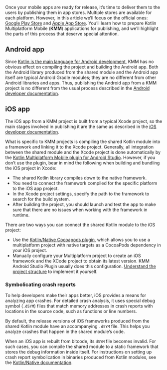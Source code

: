 [//]: # (title: 发布 KMM 应用)

Once your mobile apps are ready for release, it’s time to deliver them to the users by publishing them in app stores.
Multiple stores are available for each platform. However, in this article we’ll focus on the official ones:
[Google Play Store](https://play.google.com/store) and [Apple App Store](https://www.apple.com/ios/app-store/).
You’ll learn how to prepare Kotlin Multiplatform Mobile (**KMM**) applications for publishing, and we’ll highlight
the parts of this process that deserve special attention.

## Android app

Since [Kotlin is the main language for Android development](https://developer.android.com/kotlin),
KMM has no obvious effect on compiling the project and building the Android app. Both the Android library produced from
the shared module and the Android app itself are typical Android Gradle modules; they are no different from other Android
libraries and apps. Thus, publishing the Android app from a KMM project is no different from the usual process described
in the [Android developer documentation](https://developer.android.com/studio/publish).

## iOS app

The iOS app from a KMM project is built from a typical Xcode project, so the main stages involved in publishing it are
the same as described in the [iOS developer documentation](https://developer.apple.com/ios/submit/).

What is specific to KMM projects is compiling the shared Kotlin module into a framework and linking it to the Xcode project.
Generally, all integration between the shared module and the Xcode project is done automatically by the [Kotlin Multiplatform Mobile plugin for Android Studio](https://plugins.jetbrains.com/plugin/14936-kotlin-multiplatform-mobile).
However, if you don’t use the plugin, bear in mind the following when building and bundling the iOS project in Xcode:

* The shared Kotlin library compiles down to the native framework.
* You need to connect the framework compiled for the specific platform to the iOS app project.
* In the Xcode project settings, specify the path to the framework to search for the build system.
* After building the project, you should launch and test the app to make sure that there are no issues when working with the framework in runtime.

There are two ways you can connect the shared Kotlin module to the iOS project:
* Use the [Kotlin/Native Cocoapods plugin](native-cocoapods.md), which allows you to use a multiplatform project with native targets as a CocoaPods dependency in your iOS project.
* Manually configure your Multiplatform project to create an iOS framework and the XCode project to obtain its latest version. KMM Android Studio Plugin usually does this configuration. [Understand the project structure](kmm-understand-project-structure.md#ios-application) to implement it yourself.

### Symbolicating crash reports

To help developers make their apps better, iOS provides a means for analyzing app crashes. For detailed crash analysis,
it uses special debug symbol (`.dSYM`) files that match memory addresses in crash reports with locations in the source code,
such as functions or line numbers.

By default, the release versions of iOS frameworks produced from the shared Kotlin module have an accompanying `.dSYM`
file. This helps you analyze crashes that happen in the shared module’s code.

When an iOS app is rebuilt from bitcode, its `dSYM` file becomes invalid. For such cases, you can compile the shared module
to a static framework that stores the debug information inside itself. For instructions on setting up crash report
symbolication in binaries produced from Kotlin modules, see the [Kotlin/Native documentation](native-ios-symbolication.md).


